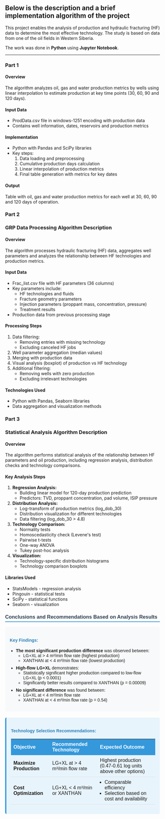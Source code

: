 ## **Below is the description and a brief implementation algorithm of the project**

This project enables the analysis of production and hydraulic fracturing (HF) data to determine the most effective technology.
The study is based on data from one of the oil fields in Western Siberia.

The work was done in **Python** using **Jupyter Notebook**.

<hr>

### **Part 1**  
<div> 
  <h4>Overview</h4>
  <p>The algorithm analyzes oil, gas and water production metrics by wells using linear interpolation to estimate production at key time points (30, 60, 90 and 120 days).</p>
  
  <h4>Input Data</h4>
  <ul>
    <li>ProdData.csv file in windows-1251 encoding with production data</li>
    <li>Contains well information, dates, reservoirs and production metrics</li>
  </ul>
  
  <h4>Implementation</h4>
  <ul>
    <li>Python with Pandas and SciPy libraries</li>
    <li>Key steps:
      <ol>
        <li>Data loading and preprocessing</li>
        <li>Cumulative production days calculation</li>
        <li>Linear interpolation of production metrics</li>
        <li>Final table generation with metrics for key dates</li>
      </ol>
    </li>
  </ul>
  
  <h4>Output</h4>
  <p>Table with oil, gas and water production metrics for each well at 30, 60, 90 and 120 days of operation.</p>
</div>

### **Part 2**  
<div>
  <h3>GRP Data Processing Algorithm Description</h3>
  
  <h4>Overview</h4>
  <p>The algorithm processes hydraulic fracturing (HF) data, aggregates well parameters and analyzes the relationship between HF technologies and production metrics.</p>
  
  <h4>Input Data</h4>
  <ul>
    <li>Frac_list.csv file with HF parameters (36 columns)</li>
    <li>Key parameters include:
      <ul>
        <li>HF technologies and fluids</li>
        <li>Fracture geometry parameters</li>
        <li>Injection parameters (proppant mass, concentration, pressure)</li>
        <li>Treatment results</li>
      </ul>
    </li>
    <li>Production data from previous processing stage</li>
  </ul>
  
  <h4>Processing Steps</h4>
  <ol>
    <li>Data filtering:
      <ul>
        <li>Removing entries with missing technology</li>
        <li>Excluding canceled HF jobs</li>
      </ul>
    </li>
    <li>Well parameter aggregation (median values)</li>
    <li>Merging with production data</li>
    <li>Visual analysis (boxplot) of production vs HF technology</li>
    <li>Additional filtering:
      <ul>
        <li>Removing wells with zero production</li>
        <li>Excluding irrelevant technologies</li>
      </ul>
    </li>
  </ol>
  
  <h4>Technologies Used</h4>
  <ul>
    <li>Python with Pandas, Seaborn libraries</li>
    <li>Data aggregation and visualization methods</li>
  </ul>
</div>

### **Part 3**  
<div>
  <h3>Statistical Analysis Algorithm Description</h3>
  
  <h4>Overview</h4>
  <p>The algorithm performs statistical analysis of the relationship between HF parameters and oil production, including regression analysis, distribution checks and technology comparisons.</p>
  
  <h4>Key Analysis Steps</h4>
  <ol>
    <li><strong>Regression Analysis:</strong>
      <ul>
        <li>Building linear model for 120-day production prediction</li>
        <li>Predictors: TVD, proppant concentration, pad volume, ISIP pressure</li>
      </ul>
    </li>    
    <li><strong>Distribution Analysis:</strong>
      <ul>
        <li>Log-transform of production metrics (log_dob_30)</li>
        <li>Distribution visualization for different technologies</li>
        <li>Data filtering (log_dob_30 > 4.8)</li>
      </ul>
    </li> 
    <li><strong>Technology Comparison:</strong>
      <ul>
        <li>Normality tests</li>
        <li>Homoscedasticity check (Levene's test)</li>
        <li>Pairwise t-tests</li>
        <li>One-way ANOVA</li>
        <li>Tukey post-hoc analysis</li>
      </ul>
    </li>    
    <li><strong>Visualization:</strong>
      <ul>
        <li>Technology-specific distribution histograms</li>
        <li>Technology comparison boxplots</li>
      </ul>
    </li>
  </ol>
  
  <h4>Libraries Used</h4>
  <ul>
    <li>StatsModels - regression analysis</li>
    <li>Pingouin - statistical tests</li>
    <li>SciPy - statistical functions</li>
    <li>Seaborn - visualization</li>
  </ul>
</div>

<div style="font-family: Arial, sans-serif; max-width: 800px; margin: 0 auto;">
  <h3 style="color: #2c3e50; border-bottom: 2px solid #3498db; padding-bottom: 5px;">Conclusions and Recommendations Based on Analysis Results</h3>
  
  <div style="background-color: #f8f9fa; padding: 15px; border-radius: 5px; margin-bottom: 20px;">
    <h4 style="color: #2980b9;">Key Findings:</h4>
    <ul style="list-style-type: square; padding-left: 20px;">
      <li style="margin-bottom: 8px;">
        <strong>The most significant production difference</strong> was observed between:
        <ul>
          <li>LG+XL at > 4 m³/min flow rate (highest production)</li>
          <li>XANTHAN at < 4 m³/min flow rate (lowest production)</li>
        </ul>
      </li>
      <li style="margin-bottom: 8px;">
        <strong>High-flow LG+XL</strong> demonstrates:
        <ul>
          <li>Statistically significant higher production compared to low-flow LG+XL (p < 0.0001)</li>
          <li>Significantly better results compared to XANTHAN (p = 0.00009)</li>
        </ul>
      </li>
      <li>
        <strong>No significant difference</strong> was found between:
        <ul>
          <li>LG+XL at < 4 m³/min flow rate</li>
          <li>XANTHAN at < 4 m³/min flow rate (p = 0.54)</li>
        </ul>
      </li>
    </ul>
  </div>

  <div style="background-color: #e8f4fc; padding: 15px; border-radius: 5px; border-left: 4px solid #3498db;">
    <h4 style="color: #2980b9;">Technology Selection Recommendations:</h4>
    <table style="width: 100%; border-collapse: collapse; margin-top: 10px;">
      <tr style="background-color: #3498db; color: white;">
        <th style="padding: 8px; text-align: left;">Objective</th>
        <th style="padding: 8px; text-align: left;">Recommended Technology</th>
        <th style="padding: 8px; text-align: left;">Expected Outcome</th>
      </tr>
      <tr style="border-bottom: 1px solid #ddd;">
        <td style="padding: 8px;"><strong>Maximize Production</strong></td>
        <td style="padding: 8px;">LG+XL at > 4 m³/min flow rate</td>
        <td style="padding: 8px;">Highest production (0.47-0.61 log units above other options)</td>
      </tr>
      <tr style="border-bottom: 1px solid #ddd;">
        <td style="padding: 8px;"><strong>Cost Optimization</strong></td>
        <td style="padding: 8px;">LG+XL < 4 m³/min or XANTHAN</td>
        <td style="padding: 8px;">
          <ul style="margin: 0; padding-left: 15px;">
            <li>Comparable efficiency</li>
            <li>Selection based on cost and availability</li>
          </ul>
        </td>
      </tr>
    </table>
  </div>
</div>

